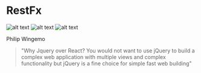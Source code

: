 # RestFx

![alt text](https://img.shields.io/badge/-Jquery-blue) 
![alt text](https://img.shields.io/badge/-PHP-blue)
![alt text](https://img.shields.io/badge/-Bootstrap-blue)

Philip Wingemo
> "Why Jquery over React? You would not want to use jQuery to build a complex web application with multiple views and complex functionality but jQuery is a fine choice for simple fast web building"

